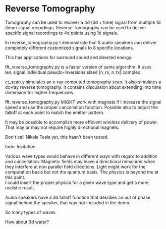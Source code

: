 # Reverse Tomography

Tomography can be used to recover a 4d (3d + time) signal from multiple 1d (time) signal recordings.
Reverse Tomography can be used to deliver specific signal recordings to 4d points using 1d signals.

In reverse_tomography.py I demonstrate that 8 audio speakers can deliver completely different customized signals to 8 specific locations.

This has applications for surround sound and directed energy.

fft_reverse_tomography.py is a faster version of same algorithm.
It uses len_signal individual pseudo-inversions sized \[n_rx, n_tx] complex

ct_scan.y simulates an x-ray computed tomography scan. It also simulates a dc-ray reverse tomography. It contains discussion about extending into time dimension for higher frequencies.

fft_reverse_tomography.py MIGHT work with magnets if I increase the signal speed and use the proper cancellation function.
Possible also to adjust the falloff at each point to match the emitter pattern.

It may be possible to accomplish more efficient wireless delivery of power.
That may or may not require highly directional magnets.

Don't call Nikola Tesla yet, this hasn't been tested.

todo: levitation.


Various wave types would behave in different ways with regard to addition and cancellation.
Magnetic fields may leave a directional remainder when they interfere at non parallel field directions.
Light might work for the computation basis but not the quantum basis.
The physics is beyond me at this point.  
I could insert the proper physics for a given wave type and get a more realistic result.

Audio speakers have a 3d falloff function that desribes an out of phase signal behind the speaker, that was not included in the demo.

So many types of waves.

How about 3d water?
